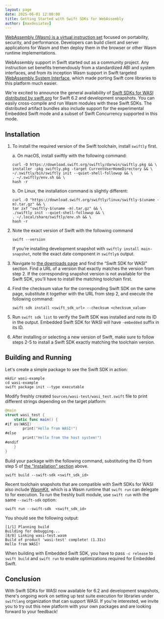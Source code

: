 ```yaml
---
layout: page
date: 2025-06-01 12:00:00
title: Getting Started with Swift SDKs for WebAssembly
author: [maxdesiatov]
---
```


[WebAssembly (Wasm) is a virtual instruction set](https://webassembly.org/) focused on portability, security, and
performance. Developers can build client and server applications for Wasm and then deploy them in the browser or other
Wasm runtime implementations.

WebAssembly support in Swift started out as a community project. Any instruction set benefits tremendously from a
standardized ABI and system interfaces, and from its inception Wasm support in Swift targeted [WebAssembly System
Interface](https://wasi.dev/), which made porting Swift core libraries to this platform much easier.

We're excited to announce the general availability of [Swift SDKs for WASI distributed by
swift.org](https://swift.org/download) for Swift 6.2 and development snapshots. You can easily cross-compile and
run Wasm modules with these Swift SDKs. The distributed artifact bundles also include support for the experimental Embedded
Swift mode and a subset of Swift Concurrency supported in this mode.

## Installation

1. To install the required version of the Swift toolchain, install `swiftly` first.

    a. On macOS, install swiftly with the following command:

    ```
    curl -O https://download.swift.org/swiftly/darwin/swiftly.pkg && \
    installer -pkg swiftly.pkg -target CurrentUserHomeDirectory && \
    ~/.swiftly/bin/swiftly init --quiet-shell-followup && \
    . ~/.swiftly/env.sh && \
    hash -r
    ```

    b. On Linux, the installation command is slightly different:

    ```
    curl -O "https://download.swift.org/swiftly/linux/swiftly-$(uname -m).tar.gz" && \
    tar zxf "swiftly-$(uname -m).tar.gz" && \
    ./swiftly init --quiet-shell-followup && \
    . ~/.local/share/swiftly/env.sh && \
    hash -r
    ```

2. Note the exact version of Swift with the following command

    ```
    swift --version
    ```

    If you’re installing development snapshot with `swiftly install main-snapshot`, note the exact date component in `swiftly`s output.

3. Navigate to [the downloads page](https://www.swift.org/download/) and find the “Swift SDK for WASI” section. Find a URL of a version that exactly matches the version from step 2.
If the corresponding snapshot version is not available for the Swift SDK, you’ll have to install the matching toolchain first.

4. Find the checksum value for the corresponding Swift SDK on the same page, substitute it together with the URL from step 2, and execute the following command:

    ```
    swift sdk install <swift_sdk_url> --checksum <checksum_value>
    ```

5. Run `swift sdk list` to verify the Swift SDK was installed and note its ID in the output. Embedded Swift SDK for WASI will have `-embedded` suffix in its ID.

6. After installing or selecting a new version of Swift, make sure to follow steps 2-5 to install a Swift SDK exactly matching the toolchain version.

## Building and Running

Let's create a simple package to see the Swift SDK in action:

```
mkdir wasi-example
cd wasi-example
swift package init --type executable
```

Modify freshly created `Sources/wasi-test/wasi_test.swift` file to print different strings depending on the target
platform:

```swift
@main
struct wasi_test {
    static func main() {
#if os(WASI)
        print("Hello from WASI!")
#else
        print("Hello from the host system!")
#endif
    }
}
```

Build your package with the following command, substituting the ID from step 5 of [the "Installation" section](#installation) above.

```
swift build --swift-sdk <swift_sdk_id>
```

Recent toolchain snapshots that are compatible with Swift SDKs for WASI also include
[WasmKit](https://github.com/swiftwasm/wasmkit/), which is a Wasm runtime that `swift run` can delegate to for
execution. To run the freshly built module, use `swift run` with the same `--swift-sdk` option:

```
swift run --swift-sdk  <swift_sdk_id>
```

You should see the following output:

```
[1/1] Planning build
Building for debugging...
[8/8] Linking wasi-test.wasm
Build of product 'wasi-test' complete! (1.31s)
Hello from WASI!
```

When building with Embedded Swift SDK, you have to pass `-c release` to `swift build` and `swift run` to enable
optimizations required for Embedded Swift.

## Conclusion

With Swift SDKs for WASI now available for 6.2 and development snapshots, there's ongoing work on setting up test suite
execution for libraries under `swiftlang` organization that can support WASI. If you're interested, we invite you to try
out this new platform with your own packages and are looking forward to your feedback!

